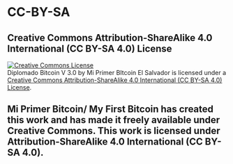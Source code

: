 # CC-BY-SA

## Creative Commons Attribution-ShareAlike 4.0 International (CC BY-SA 4.0) License

<a rel="license" href="https://creativecommons.org/licenses/by-sa/4.0"><img alt="Creative Commons License" style="border-width:0" src="https://i.creativecommons.org/l/by-sa/4.0/88x31.png" /></a><br /><span xmlns:dct="http://purl.org/dc/terms/" property="dct:title">Diplomado Bitcoin V 3.0</span> by <a xmlns:cc="http://creativecommons.org/ns#" property="cc:attributionName" rel="cc:attributionURL">Mi Primer BItcoin El Salvador</a> is licensed under a <a rel="license" href="http://creativecommons.org/licenses/by-sa/4.0/">Creative Commons Attribution-ShareAlike 4.0 International (CC BY-SA 4.0) License</a>.

## Mi Primer Bitcoin/ My First Bitcoin has created this work and has made it freely available under Creative Commons. This work is licensed under Attribution-ShareAlike 4.0 International (CC BY-SA 4.0).
